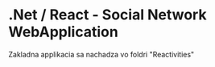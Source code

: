 # .Net / React - Social Network WebApplication

 Zakladna applikacia sa nachadza vo foldri "Reactivities"
